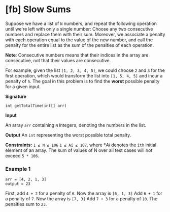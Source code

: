 # [fb] Slow Sums

Suppose we have a list of `N` numbers, and repeat the following operation until we're left with only a single number: Choose any two consecutive numbers and replace them with their sum. Moreover, we associate a penalty with each operation equal to the value of the new number, and call the penalty for the entire list as the sum of the penalties of each operation.

**Note**: Consecutive numbers means that their indices in the array are consecutive, not that their values are consecutive.

For example, given the list `[1, 2, 3, 4, 5]`, we could choose `2` and `3` for the first operation, which would transform the list into `[1, 5, 4, 5]` and incur a penalty of `5`. The goal in this problem is to find the **worst** possible penalty for a given input.

**Signature**

```
int getTotalTime(int[] arr)
```

**Input**

An array `arr` containing `N` integers, denoting the numbers in the list.

**Output**
An `int` representing the worst possible total penalty.

**Constraints:**
`1 ≤ N ≤ 106`
`1 ≤ Ai ≤ 107`, where **Ai* denotes the `ith` initial element of an array.
The sum of values of N over all test cases will not exceed `5 * 106`.

### Example 1
```
arr = [4, 2, 1, 3]
output = 23
```
First, add `4 + 2` for a penalty of `6`. Now the array is `[6, 1, 3]`
Add `6 + 1` for a penalty of `7`. Now the array is `[7, 3]`
Add `7 + 3` for a penalty of `10`. The penalties sum to `23`.


